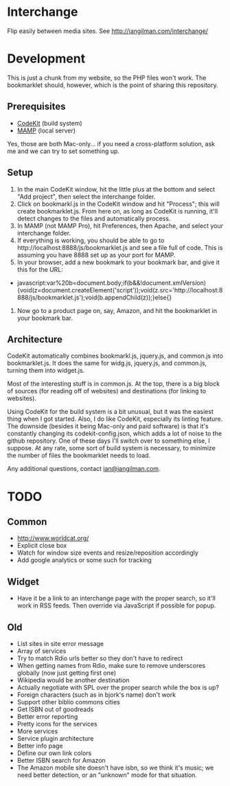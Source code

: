 # Interchange

Flip easily between media sites. See http://iangilman.com/interchange/

# Development

This is just a chunk from my website, so the PHP files won't work. The bookmarklet should, however, which is the point of sharing this repository.

## Prerequisites

* [CodeKit](http://incident57.com/codekit/) (build system)
* [MAMP](http://mamp.info/) (local server)

Yes, those are both Mac-only... if you need a cross-platform solution, ask me and we can try to set something up.

## Setup

1. In the main CodeKit window, hit the little plus at the bottom and select "Add project", then select the interchange folder.
1. Click on bookmarkl.js in the CodeKit window and hit "Process"; this will create bookmarklet.js. From here on, as long as CodeKit is running, it'll detect changes to the files and automatically process.
1. In MAMP (not MAMP Pro), hit Preferences, then Apache, and select your interchange folder.
1. If everything is working, you should be able to go to http://localhost:8888/js/bookmarklet.js and see a file full of code. This is assuming you have 8888 set up as your port for MAMP.
1. In your browser, add a new bookmark to your bookmark bar, and give it this for the URL: 
  * javascript:var%20b=document.body;if(b&&!document.xmlVersion){void(z=document.createElement('script'));void(z.src='http://localhost:8888/js/bookmarklet.js');void(b.appendChild(z));}else{}
1. Now go to a product page on, say, Amazon, and hit the bookmarklet in your bookmark bar.

## Architecture

CodeKit automatically combines bookmarkl.js, jquery.js, and common.js into bookmarklet.js. It does the same for widg.js, jquery.js, and common.js, turning them into widget.js.

Most of the interesting stuff is in common.js. At the top, there is a big block of sources (for reading off of websites) and destinations (for linking to websites).

Using CodeKit for the build system is a bit unusual, but it was the easiest thing when I got started. Also, I do like CodeKit, especially its linting feature. The downside (besides it being Mac-only and paid software) is that it's constantly changing its codekit-config.json, which adds a lot of noise to the github repository. One of these days I'll switch over to something else, I suppose. At any rate, some sort of build system is necessary, to minimize the number of files the bookmarklet needs to load.

Any additional questions, contact ian@iangilman.com.

# TODO

## Common

* http://www.worldcat.org/
* Explicit close box
* Watch for window size events and resize/reposition accordingly
* Add google analytics or some such for tracking

## Widget

* Have it be a link to an interchange page with the proper search, so it'll work in RSS feeds. Then override via JavaScript if possible for popup.

## Old

* List sites in site error message
* Array of services
* Try to match Rdio urls better so they don't have to redirect
* When getting names from Rdio, make sure to remove underscores globally (now just getting first one)
* Wikipedia would be another destination
* Actually negotiate with SPL over the proper search while the box is up?
* Foreign characters (such as in bjork's name) don't work
* Support other biblio commons cities
* Get ISBN out of goodreads
* Better error reporting
* Pretty icons for the services
* More services
* Service plugin architecture 
* Better info page
* Define our own link colors
* Better ISBN search for Amazon
* The Amazon mobile site doesn't have isbn, so we think it's music; we need better detection,
    or an "unknown" mode for that situation.
